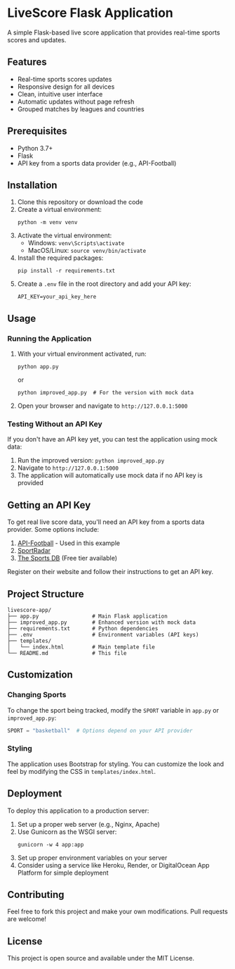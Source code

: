 # LiveScore Flask Application

A simple Flask-based live score application that provides real-time sports scores and updates.

## Features

- Real-time sports scores updates
- Responsive design for all devices
- Clean, intuitive user interface
- Automatic updates without page refresh
- Grouped matches by leagues and countries

## Prerequisites

- Python 3.7+
- Flask
- API key from a sports data provider (e.g., API-Football)

## Installation

1. Clone this repository or download the code
2. Create a virtual environment:
   ```
   python -m venv venv
   ```
3. Activate the virtual environment:
   - Windows: `venv\Scripts\activate`
   - MacOS/Linux: `source venv/bin/activate`
4. Install the required packages:
   ```
   pip install -r requirements.txt
   ```
5. Create a `.env` file in the root directory and add your API key:
   ```
   API_KEY=your_api_key_here
   ```

## Usage

### Running the Application

1. With your virtual environment activated, run:
   ```
   python app.py
   ```
   or
   ```
   python improved_app.py  # For the version with mock data
   ```

2. Open your browser and navigate to `http://127.0.0.1:5000`

### Testing Without an API Key

If you don't have an API key yet, you can test the application using mock data:

1. Run the improved version: `python improved_app.py`
2. Navigate to `http://127.0.0.1:5000`
3. The application will automatically use mock data if no API key is provided

## Getting an API Key

To get real live score data, you'll need an API key from a sports data provider. Some options include:

1. [API-Football](https://www.api-football.com/) - Used in this example
2. [SportRadar](https://sportradar.com/)
3. [The Sports DB](https://www.thesportsdb.com/api.php) (Free tier available)

Register on their website and follow their instructions to get an API key.

## Project Structure

```
livescore-app/
├── app.py                 # Main Flask application
├── improved_app.py        # Enhanced version with mock data
├── requirements.txt       # Python dependencies
├── .env                   # Environment variables (API keys)
├── templates/
│   └── index.html         # Main template file
└── README.md              # This file
```

## Customization

### Changing Sports

To change the sport being tracked, modify the `SPORT` variable in `app.py` or `improved_app.py`:

```python
SPORT = "basketball"  # Options depend on your API provider
```

### Styling

The application uses Bootstrap for styling. You can customize the look and feel by modifying the CSS in `templates/index.html`.

## Deployment

To deploy this application to a production server:

1. Set up a proper web server (e.g., Nginx, Apache)
2. Use Gunicorn as the WSGI server:
   ```
   gunicorn -w 4 app:app
   ```
3. Set up proper environment variables on your server
4. Consider using a service like Heroku, Render, or DigitalOcean App Platform for simple deployment

## Contributing

Feel free to fork this project and make your own modifications. Pull requests are welcome!

## License

This project is open source and available under the MIT License.